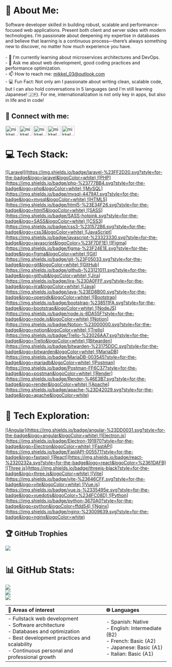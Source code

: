 # 💫 About Me:
Software developer skilled in building robust, scalable and performance-focused web applications. Present both client and server sides with modern technologies. I’m passionate about deepening my expertise in databases and believe that learning is a continuous process—there’s always something new to discover, no matter how much experience you have.<br>
<br>- 🌱 I'm currently learning about microservices architectures and DevOps.
<br>- 💬 Ask me about web development, good coding practices and performance optimization.
<br>- 📫 How to reach me: [mikkel_03@outlook.com](mikkel_03@outlook.com)
<br>- 💻 Fun Fact: Not only am I passionate about writing clean, scalable code, but I can also hold conversations in 5 languages (and I'm still learning Japanese! 🇯🇵). For me, internationalization is not only key in apps, but also in life and in code!<br>

## 📲 Connect with me:
<p align="left">
<a href="https://linkedin.com/in/mikkel llaven alonso" target="blank"><img align="center" src="https://raw.githubusercontent.com/rahuldkjain/github-profile-readme-generator/master/src/images/icons/Social/linked-in-alt.svg" alt="mikkel llaven alonso" height="30" width="40" /></a>
<a href="https://wa.me/5219213029641" target="blank"><img align="center" src="https://raw.githubusercontent.com/rahuldkjain/github-profile-readme-generator/master/src/images/icons/Social/whatsapp.svg" alt="mikkel_alonso" height="30" width="40" /></a>
<a href="https://twitter.com/mikkel_alonso" target="blank"><img align="center" src="https://raw.githubusercontent.com/rahuldkjain/github-profile-readme-generator/master/src/images/icons/Social/twitter.svg" alt="mikkel_alonso" height="30" width="40" /></a>
<a href="https://fb.com/mikkel llaven alonso" target="blank"><img align="center" src="https://raw.githubusercontent.com/rahuldkjain/github-profile-readme-generator/master/src/images/icons/Social/facebook.svg" alt="mikkel llaven alonso" height="30" width="40" /></a>
<a href="https://instagram.com/mikkel_alonso" target="blank"><img align="center" src="https://raw.githubusercontent.com/rahuldkjain/github-profile-readme-generator/master/src/images/icons/Social/instagram.svg" alt="mikkel_alonso" height="30" width="40" /></a>
</p>

# 💻 Tech Stack:
<a href="https://laravel.com/" target="_blank">
  ![Laravel](https://img.shields.io/badge/laravel-%23FF2D20.svg?style=for-the-badge&logo=laravel&logoColor=white)
</a>
<a href="https://www.php.net/" target="_blank">
  ![PHP](https://img.shields.io/badge/php-%23777BB4.svg?style=for-the-badge&logo=php&logoColor=white)
</a>
<a href="https://www.mysql.com/" target="_blank">
  ![MySQL](https://img.shields.io/badge/mysql-4479A1.svg?style=for-the-badge&logo=mysql&logoColor=white)
</a>
<a href="https://developer.mozilla.org/en-US/docs/Web/Guide/HTML/HTML5" target="_blank">
  ![HTML5](https://img.shields.io/badge/html5-%23E34F26.svg?style=for-the-badge&logo=html5&logoColor=white)
</a>
<a href="https://sass-lang.com/" target="_blank">
  ![SASS](https://img.shields.io/badge/SASS-hotpink.svg?style=for-the-badge&logo=SASS&logoColor=white)
</a>
<a href="https://developer.mozilla.org/en-US/docs/Web/CSS" target="_blank">
  ![CSS3](https://img.shields.io/badge/css3-%231572B6.svg?style=for-the-badge&logo=css3&logoColor=white)
</a>
<a href="https://developer.mozilla.org/en-US/docs/Web/JavaScript" target="_blank">
  ![JavaScript](https://img.shields.io/badge/javascript-%23323330.svg?style=for-the-badge&logo=javascript&logoColor=%23F7DF1E)
</a>
<a href="https://www.figma.com/" target="_blank">
  ![Figma](https://img.shields.io/badge/figma-%23F24E1E.svg?style=for-the-badge&logo=figma&logoColor=white)
</a>
<a href="https://git-scm.com/" target="_blank">
  ![Git](https://img.shields.io/badge/git-%23F05033.svg?style=for-the-badge&logo=git&logoColor=white)
</a>
<a href="https://github.com/" target="_blank">
  ![GitHub](https://img.shields.io/badge/github-%23121011.svg?style=for-the-badge&logo=github&logoColor=white)
</a>
<a href="https://www.atlassian.com/software/jira" target="_blank">
  ![Jira](https://img.shields.io/badge/jira-%230A0FFF.svg?style=for-the-badge&logo=jira&logoColor=white)
</a>
<a href="https://www.java.com/" target="_blank">
  ![Java](https://img.shields.io/badge/java-%23ED8B00.svg?style=for-the-badge&logo=openjdk&logoColor=white)
</a>
<a href="https://getbootstrap.com/" target="_blank">
  ![Bootstrap](https://img.shields.io/badge/bootstrap-%238511FA.svg?style=for-the-badge&logo=bootstrap&logoColor=white)
</a>
<a href="https://nodejs.org/" target="_blank">
  ![NodeJS](https://img.shields.io/badge/node.js-6DA55F?style=for-the-badge&logo=node.js&logoColor=white)
</a>
<a href="https://www.notion.so/" target="_blank">
  ![Notion](https://img.shields.io/badge/Notion-%23000000.svg?style=for-the-badge&logo=notion&logoColor=white)
</a>
<a href="https://trello.com/" target="_blank">
  ![Trello](https://img.shields.io/badge/Trello-%23026AA7.svg?style=for-the-badge&logo=Trello&logoColor=white)
</a>
<a href="https://bitwarden.com/" target="_blank">
  ![Bitwarden](https://img.shields.io/badge/bitwarden-%23175DDC.svg?style=for-the-badge&logo=bitwarden&logoColor=white)
</a>
<a href="https://mariadb.org/" target="_blank">
  ![MariaDB](https://img.shields.io/badge/MariaDB-003545?style=for-the-badge&logo=mariadb&logoColor=white)
</a>
<a href="https://www.postman.com/" target="_blank">
  ![Postman](https://img.shields.io/badge/Postman-FF6C37?style=for-the-badge&logo=postman&logoColor=white)
</a>
<a href="https://render.com/" target="_blank">
  ![Render](https://img.shields.io/badge/Render-%46E3B7.svg?style=for-the-badge&logo=render&logoColor=white)
</a>
<a href="https://httpd.apache.org/" target="_blank">
  ![Apache](https://img.shields.io/badge/apache-%23D42029.svg?style=for-the-badge&logo=apache&logoColor=white)
</a>

# 🤯 Tech Exploration:
<a href="https://angular.io/" target="_blank">
  ![Angular](https://img.shields.io/badge/angular-%23DD0031.svg?style=for-the-badge&logo=angular&logoColor=white)
</a>
<a href="https://www.electronjs.org/" target="_blank">
  ![Electron.js](https://img.shields.io/badge/Electron-191970?style=for-the-badge&logo=Electron&logoColor=white)
</a>
<a href="https://fastapi.tiangolo.com/" target="_blank">
  ![FastAPI](https://img.shields.io/badge/FastAPI-005571?style=for-the-badge&logo=fastapi)
</a>
<a href="https://reactjs.org/" target="_blank">
  ![React](https://img.shields.io/badge/react-%2320232a.svg?style=for-the-badge&logo=react&logoColor=%2361DAFB)
</a>
<a href="https://threejs.org/" target="_blank">
  ![Three js](https://img.shields.io/badge/threejs-black?style=for-the-badge&logo=three.js&logoColor=white)
</a>
<a href="https://vitejs.dev/" target="_blank">
  ![Vite](https://img.shields.io/badge/vite-%23646CFF.svg?style=for-the-badge&logo=vite&logoColor=white)
</a>
<a href="https://vuejs.org/" target="_blank">
  ![Vue.js](https://img.shields.io/badge/vue.js-%2335495e.svg?style=for-the-badge&logo=vuedotjs&logoColor=%234FC08D)
</a>
<a href="https://www.python.org/" target="_blank">
  ![Python](https://img.shields.io/badge/python-3670A0?style=for-the-badge&logo=python&logoColor=ffdd54)
</a>
<a href="https://nginx.org/" target="_blank">
  ![Nginx](https://img.shields.io/badge/nginx-%23009639.svg?style=for-the-badge&logo=nginx&logoColor=white)
</a>

## 🏆 GitHub Trophies
![](https://github-profile-trophy.vercel.app/?username=MLlAlonso&theme=radical&no-frame=false&no-bg=true&margin-w=4)

# 📊 GitHub Stats:
![](https://github-readme-stats.vercel.app/api?username=MLlAlonso&theme=github_dark&hide_border=false&include_all_commits=true&count_private=false)<br/>
![](https://nirzak-streak-stats.vercel.app/?user=MLlAlonso&theme=github_dark&hide_border=false)<br/>
![](https://github-readme-stats.vercel.app/api/top-langs/?username=MLlAlonso&theme=github_dark&hide_border=false&include_all_commits=true&count_private=false&layout=compact)

| 🧠 Areas of interest | 🌐 Languages |
|:-------------------- |:------------ |
| - Fullstack web development <br> - Software architecture <br> - Databases and optimization <br> - Best development practices and scalability <br> - Continuous personal and professional growth | - Spanish: Native <br> - English: Intermediate (B2) <br> - French: Basic (A2) <br> - Japanese: Basic (A1) <br> - Italian: Basic (A1) |

